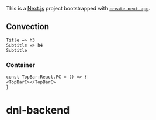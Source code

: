 This is a [Next.js](https://nextjs.org/) project bootstrapped with [`create-next-app`](https://github.com/vercel/next.js/tree/canary/packages/create-next-app).

## Convection

```
Title => h3
Subtitle => h4
Subtitle
```

### Container

```
const TopBar:React.FC = () => {
<TopBarC></TopBarC>
}
```

# dnl-backend
